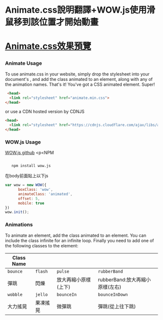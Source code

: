 
<h1>Animate.css說明翻譯+WOW.js使用滑鼠移到該位置才開始動畫<h1>
  
   

  
  
  [Animate.css效果預覽](https://daneden.github.io/animate.css/)
  
 <h3>Animate Usage</h3>
<p>To use animate.css in your website, simply drop the stylesheet into your document's <head>, and add the class animated to an element, along with any of the animation names. That's it! You've got a CSS animated element. Super!</p>
  

```html
 <head>
  <link rel="stylesheet" href="animate.min.css">
</head> 
```

<p>
  or use a CDN hosted version by CDNJS </p>

```html
<head>
  <link rel="stylesheet" href="https://cdnjs.cloudflare.com/ajax/libs/animate.css/3.7.2/animate.min.css">
</head>
```

 <h3>WOW.js Usage</h3>
 
[WOW.js github](https://github.com/graingert/WOW)
<p<NPM</p>

```html

   npm install wow.js
```
<p>在body前面貼上以下js<p/>

```js
var wow = new WOW({
      boxClass: 'wow',
      animateClass: 'animated',
      offset: 5,
      mobile: true
})
wow.init();
```



<h3>Animations</h3>
<p>To animate an element, add the class animated to an element. You can include the class infinite for an infinite loop. Finally you need to add one of the following classes to the element:</p>


Class Name    |         |        |           |
------------  | ------- | ------ | ----------
`bounce`      | `flash` |`pulse` | `rubberBand`
 彈跳 | 閃爍    |放大再縮小原樣(上下)   | rubberBand:放大再縮小原樣(左右)
`wobble` | `jello` |`bounceIn`|`bounceInDown`
大力搖晃 | 果凍搖晃    |微彈跳   | 彈跳(從上往下跳)
